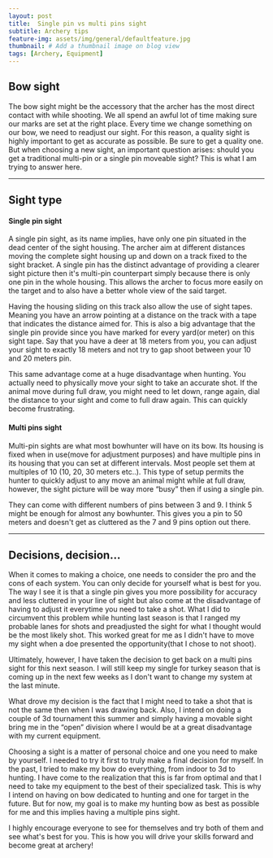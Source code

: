 ```yaml
---
layout: post
title:  Single pin vs multi pins sight
subtitle: Archery tips
feature-img: assets/img/general/defaultfeature.jpg
thumbnail: # Add a thumbnail image on blog view
tags: [Archery, Equipment]
---
```


## Bow sight

The bow sight might be the accessory that the archer has the most direct contact with while shooting. We all spend an awful lot of time making sure our marks are set at the right place. Every time we change something on our bow, we need to readjust our sight. For this reason, a quality sight is highly important to get as accurate as possible. Be sure to get a quality one. But when choosing a new sight, an important question arises: should you get a traditional multi-pin or a single pin moveable sight? This is what I am trying to answer here.

*****

## Sight type

#### Single pin sight

A single pin sight, as its name implies, have only one pin situated in the dead center of the sight housing. The archer aim at different distances moving the complete sight housing up and down on a track fixed to the sight bracket. A single pin has the distinct advantage of providing a clearer sight picture then it's multi-pin counterpart simply because there is only one pin in the whole housing. This allows the archer to focus more easily on the target and to also have a better whole view of the said target.

Having the housing sliding on this track also allow the use of sight tapes. Meaning you have an arrow pointing at a distance on the track with a tape that indicates the distance aimed for. This is also a big advantage that the single pin provide since you have marked for every yard(or meter) on this sight tape. Say that you have a deer at 18 meters from you, you can adjust your sight to exactly 18 meters and not try to gap shoot between your 10 and 20 meters pin.

This same advantage come at a huge disadvantage when hunting. You actually need to physically move your sight to take an accurate shot. If the animal move during full draw, you might need to let down, range again, dial the distance to your sight and come to full draw again. This can quickly become frustrating.

#### Multi pins sight

Multi-pin sights are what most bowhunter will have on its bow. Its housing is fixed when in use(move for adjustment purposes) and have multiple pins in its housing that you can set at different intervals. Most people set them at multiples of 10 (10, 20, 30 meters etc..). This type of setup permits the hunter to quickly adjust to any move an animal might while at full draw, however, the sight picture will be way more “busy” then if using a single pin.

They can come with different numbers of pins between 3 and 9. I think 5 might be enough for almost any bowhunter. This gives you a pin to 50 meters and doesn't get as cluttered as the 7 and 9 pins option out there.

*****

## Decisions, decision…

When it comes to making a choice, one needs to consider the pro and the cons of each system. You can only decide for yourself what is best for you. The way I see it is that a single pin gives you more possibility for accuracy and less cluttered in your line of sight but also come at the disadvantage of having to adjust it everytime you need to take a shot. What I did to circumvent this problem while hunting last season is that I ranged my probable lanes for shots and preadjusted the sight for what I thought would be the most likely shot. This worked great for me as I didn't have to move my sight when a doe presented the opportunity(that I chose to not shoot).

Ultimately, however, I have taken the decision to get back on a multi pins sight for this next season. I will still keep my single for turkey season that is coming up in the next few weeks as I don't want to change my system at the last minute.

What drove my decision is the fact that I might need to take a shot that is not the same then when I was drawing back. Also, I intend on doing a couple of 3d tournament this summer and simply having a movable sight bring me in the “open” division where I would be at a great disadvantage with my current equipment.

Choosing a sight is a matter of personal choice and one you need to make by yourself. I needed to try it first to truly make a final decision for myself. In the past, I tried to make my bow do everything, from indoor to 3d to hunting. I have come to the realization that this is far from optimal and that I need to take my equipment to the best of their specialized task. This is why I intend on having on bow dedicated to hunting and one for target in the future. But for now, my goal is to make my hunting bow as best as possible for me and this implies having a multiple pins sight.

I highly encourage everyone to see for themselves and try both of them and see what's best for you. This is how you will drive your skills forward and become great at archery!
